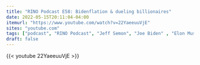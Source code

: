 ```yaml
---
title: "RINO Podcast E58: Bidenflation & dueling billionaires"
date: 2022-05-15T20:11:04-04:00
itemurl: "https://www.youtube.com/watch?v=22YaeeuuVjE" 
sites: "youtube.com" 
tags: ["podcast", "RINO Podcast", "Jeff Semon", "Joe Biden" , "Elon Musk" , "Jeff Bezos"]
draft: false
---
```


{{< youtube 22YaeeuuVjE >}}
